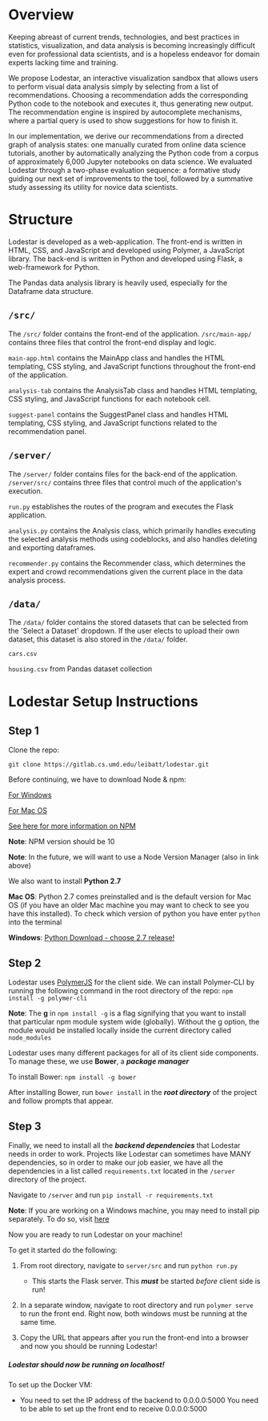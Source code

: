 # Overview
Keeping abreast of current trends, technologies, and best practices in statistics, visualization, and data analysis is becoming
increasingly difficult even for professional data scientists, and is a hopeless endeavor for domain experts lacking time and training.

We propose Lodestar, an interactive visualization sandbox that allows users to perform visual data analysis simply by
selecting from a list of recommendations. Choosing a recommendation adds the corresponding Python code to the notebook and
executes it, thus generating new output. The recommendation engine is inspired by autocomplete mechanisms, where a partial query is
used to show suggestions for how to finish it. 

In our implementation, we derive our recommendations from a directed graph of analysis
states: one manually curated from online data science tutorials, another by automatically analyzing the Python code from a corpus of
approximately 6,000 Jupyter notebooks on data science. We evaluated Lodestar through a two-phase evaluation sequence: a formative
study guiding our next set of improvements to the tool, followed by a summative study assessing its utility for novice data scientists.

# Structure
Lodestar is developed as a web-application. The front-end is written in HTML, CSS, and JavaScript and developed using Polymer, a JavaScript library.  The back-end is written in Python and developed using Flask, a web-framework for Python. 

The Pandas data analysis library is heavily used, especially for the Dataframe data structure. 


## ```/src/``` 
The ```/src/``` folder contains the front-end of the application. ```/src/main-app/``` contains three files that control the front-end display and logic. 

```main-app.html``` contains the MainApp class and handles the HTML templating, CSS styling, and JavaScript functions throughout the front-end of the application.

```analysis-tab``` contains the AnalysisTab class and handles HTML templating, CSS styling, and JavaScript functions for each notebook cell. 

```suggest-panel``` contains the SuggestPanel class and handles HTML templating, CSS styling, and JavaScript functions related to the recommendation panel.

## ```/server/``` 
The ```/server/``` folder contains files for the back-end of the application. ```/server/src/``` contains three files that control much of the application's execution. 

```run.py``` establishes the routes of the program and executes the Flask application. 

```analysis.py``` contains the Analysis class, which primarily handles executing the selected analysis methods using codeblocks, and also handles deleting and exporting dataframes. 

```recommender.py``` contains the Recommender class, which determines the expert and crowd recommendations given the current place in the data analysis process. 


## ```/data/``` 
The ```/data/``` folder contains the stored datasets that can be selected from the 'Select a Dataset' dropdown. If the user elects to upload their own dataset, this dataset is also stored in the ```/data/``` folder. 

```cars.csv``` 

```housing.csv``` from Pandas dataset collection

# Lodestar Setup Instructions


## **Step 1**

Clone the repo:

`git clone https://gitlab.cs.umd.edu/leibatt/lodestar.git`

Before continuing, we have to download Node & npm: 

[For Windows](https://www.guru99.com/download-install-node-js.html)

[For Mac OS](https://treehouse.github.io/installation-guides/mac/node-mac.html)

[See here for more information on NPM](https://www.npmjs.com/get-npm)

**Note**: NPM version should be 10 

**Note**: In the future, we will want to use a Node Version Manager (also in link above)

We also want to install **Python 2.7**

**Mac OS**: Python 2.7 comes preinstalled and is the default version for Mac OS (if you have an older Mac machine you may want to check to see you have this installed). To check which version of python you have enter ```python``` into the terminal

**Windows**: [Python Download - choose 2.7 release!](https://www.python.org/downloads/)


## **Step 2**

Lodestar uses [PolymerJS](https://www.polymer-project.org/) for the client side. We can install Polymer-CLI by running the following command in the root directory of the repo: 
`npm install -g polymer-cli`

**Note**: 
The **g** in `npm install -g` is a flag signifying that you want to install that particular npm module system wide (globally). Without the g option, the module would be installed locally inside the current directory called `node_modules`

Lodestar uses many different packages for all of its client side components. To manage these, we use **Bower**, a ***package manager***

To install Bower: `npm install -g bower`

After installing Bower, run `bower install` in the ***root directory*** of the project and follow prompts that appear. 

## **Step 3**

Finally, we need to install all the ***backend dependencies*** that Lodestar needs in order to work. Projects like Lodestar can sometimes have MANY dependencies, so in order to make our job easier, we have all the dependencies in a list called `requirements.txt` located in the `/server` directory of the project. 

Navigate to `/server` and run `pip install -r requirements.txt` 

**Note**: If you are working on a Windows machine, you may need to install pip separately. To do so, visit [here](https://www.liquidweb.com/kb/install-pip-windows/) 

Now you are ready to run Lodestar on your machine!

To get it started do the following: 
1. From root directory, navigate to `server/src` and run `python run.py`
    * This starts the Flask server. This ***must*** be started *before* client side is run!

2. In a separate window, navigate to root directory and run `polymer serve` to run the front end. Right now, both windows must be running at the same time.

3. Copy the URL that appears after you run the front-end into a browser and now you should be running Lodestar!

##### Lodestar should now be running on localhost!


To set up the Docker VM: 
- You need to set the IP address of the backend to 0.0.0.0:5000 
You need to be able to set up the front end to receive 0.0.0.0:5000 